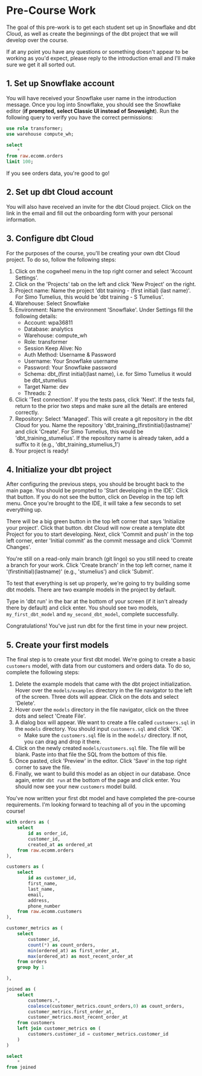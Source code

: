 # Pre-Course Work

The goal of this pre-work is to get each student set up in Snowflake and dbt Cloud, as well as create the beginnings of the dbt project that we will develop over the course.

If at any point you have any questions or something doesn't appear to be working as you'd expect, please reply to the introduction email and I'll make sure we get it all sorted out.

## 1. Set up Snowflake account

You will have received your Snowflake user name in the introduction message. Once you log into Snowflake, you should see the Snowflake editor (**if prompted, select Classic UI instead of Snowsight**). Run the following query to verify you have the correct permissions:

```sql
use role transformer;
use warehouse compute_wh;

select
    *
from raw.ecomm.orders
limit 100;
```

If you see orders data, you're good to go!

## 2. Set up dbt Cloud account

You will also have received an invite for the dbt Cloud project. Click on the link in the email and fill out the onboarding form with your personal information.

## 3. Configure dbt Cloud

For the purposes of the course, you'll be creating your own dbt Cloud project. To do so, follow the following steps:

1. Click on the cogwheel menu in the top right corner and select 'Account Settings'.
2. Click on the 'Projects' tab on the left and click 'New Project' on the right.
3. Project name: Name the project 'dbt training - (first initial) (last name)'. For Simo Tumelius, this would be 'dbt training - S Tumelius'.
4. Warehouse: Select Snowflake
5. Environment: Name the environment 'Snowflake'. Under Settings fill the following details:
    - Account: wpa36811
    - Database: analytics
    - Warehouse: compute_wh
    - Role: transformer
    - Session Keep Alive: No
    - Auth Method: Username & Password
    - Username: Your Snowflake username
    - Password: Your Snowflake password
    - Schema: dbt_(first initial)(last name), i.e. for Simo Tumelius it would be dbt_stumelius
    - Target Name: dev
    - Threads: 2
8. Click 'Test connection'. If you the tests pass, click 'Next'. If the tests fail, return to the prior two steps and make sure all the details are entered correctly.
9. Repository: Select 'Managed'. This will create a git repository in the dbt Cloud for you. Name the repository 'dbt_training_(firstinitial)(lastname)' and click 'Create'. For Simo Tumelius, this would be 'dbt_training_stumelius'. If the repository name is already taken, add a suffix to it (e.g., 'dbt_training_stumelius_1')
10. Your project is ready!

## 4. Initialize your dbt project

After configuring the previous steps, you should be brought back to the main page. You should be prompted to 'Start developing in the IDE'. Click that button. If you do not see the button, click on Develop in the top left menu. Once you're brought to the IDE, it will take a few seconds to set everything up.

There will be a big green button in the top left corner that says 'Initialize your project'. Click that button. dbt Cloud will now create a template dbt Project for you to start developing. Next, click 'Commit and push' in the top left corner, enter 'Initial commit' as the commit message and click 'Commit Changes'.

You're still on a read-only main branch (git lingo) so you still need to create a branch for your work. Click 'Create branch' in the top left corner, name it '(firstinitial)(lastname)' (e.g., 'stumelius') and click 'Submit'.

To test that everything is set up properly, we're going to try building some dbt models. There are two example models in the project by default.

Type in 'dbt run' in the bar at the bottom of your screen (if it isn't already there by default) and click enter. You should see two models, `my_first_dbt_model` and `my_second_dbt_model`, complete successfully.

Congratulations! You've just run dbt for the first time in your new project.

[](dbt_cloud_ide.png)

## 5. Create your first models

The final step is to create your first dbt model. We're going to create a basic `customers` model, with data from our customers and orders data. To do so, complete the following steps:

1. Delete the example models that came with the dbt project initialization. Hover over the `models/examples` directory in the file navigator to the left of the screen. Three dots will appear. Click on the dots and select 'Delete'.
2. Hover over the `models` directory in the file navigator, click on the three dots and select 'Create File'.
3. A dialog box will appear. We want to create a file called `customers.sql` in the `models` directory. You should input `customers.sql` and click 'OK'.
    * Make sure the `customers.sql` file is in the `models/` directory. If not, you can drag and drop it there.
4. Click on the newly created `models/customers.sql` file. The file will be blank. Paste into that file the SQL from the bottom of this file.
5. Once pasted, click 'Preview' in the editor. Click 'Save' in the top right corner to save the file.
6. Finally, we want to build this model as an object in our database. Once again, enter `dbt run` at the bottom of the page and click enter. You should now see your new `customers` model build.

You've now written your first dbt model and have completed the pre-course requirements. I'm looking forward to teaching all of you in the upcoming course!

```sql
with orders as (
    select
        id as order_id,
        customer_id,
        created_at as ordered_at
    from raw.ecomm.orders
), 

customers as (
    select
        id as customer_id,
        first_name,
        last_name,
        email,
        address,
        phone_number
    from raw.ecomm.customers
),

customer_metrics as (
    select
        customer_id,
        count(*) as count_orders,
        min(ordered_at) as first_order_at,
        max(ordered_at) as most_recent_order_at
    from orders
    group by 1

),

joined as (
    select
        customers.*,
        coalesce(customer_metrics.count_orders,0) as count_orders,
        customer_metrics.first_order_at,
        customer_metrics.most_recent_order_at
    from customers
    left join customer_metrics on (
        customers.customer_id = customer_metrics.customer_id
    )
)

select
    *
from joined
```

